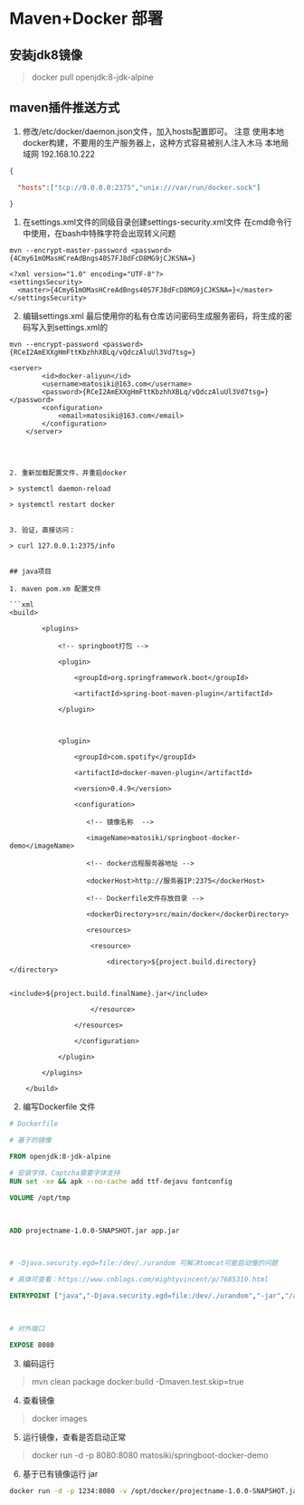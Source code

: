 # Maven+Docker 部署


## 安装jdk8镜像

> docker pull openjdk:8-jdk-alpine

## maven插件推送方式

1. 修改/etc/docker/daemon.json文件，加入hosts配置即可。 注意 使用本地docker构建，不要用的生产服务器上，这种方式容易被别人注入木马
本地局域网 192.168.10.222
```json 
{

  "hosts":["tcp://0.0.0.0:2375","unix:///var/run/docker.sock"]

}
```
1. 在settings.xml文件的同级目录创建settings-security.xml文件
在cmd命令行中使用，在bash中特殊字符会出现转义问题
```
mvn --encrypt-master-password <password>
{4Cmy61mOMasHCreAdBngs40S7FJ8dFcD8MG9jCJKSNA=}
```

```
<?xml version="1.0" encoding="UTF-8"?>
<settingsSecurity>
  <master>{4Cmy61mOMasHCreAdBngs40S7FJ8dFcD8MG9jCJKSNA=}</master>
</settingsSecurity>
```

2. 编辑settings.xml
最后使用你的私有仓库访问密码生成服务密码，将生成的密码写入到settings.xml的

```
mvn --encrypt-password <password>
{RCeI2AmEXXgHmFttKbzhhXBLq/vQdczAluUl3Vd7tsg=}
```
```
<server>
		<id>docker-aliyun</id>
		<username>matosiki@163.com</username>
		<password>{RCeI2AmEXXgHmFttKbzhhXBLq/vQdczAluUl3Vd7tsg=}</password>
		<configuration>
			<email>matosiki@163.com</email>
		</configuration>
	</server>
```

```



2. 重新加载配置文件，并重启docker

> systemctl daemon-reload

> systemctl restart docker


3. 验证，直接访问：

> curl 127.0.0.1:2375/info


## java项目

1. maven pom.xm 配置文件

```xml
<build>

        <plugins>

            <!-- springboot打包 -->

            <plugin>

                <groupId>org.springframework.boot</groupId>

                <artifactId>spring-boot-maven-plugin</artifactId>

            </plugin>

             

            <plugin>

                <groupId>com.spotify</groupId>

                <artifactId>docker-maven-plugin</artifactId>

                <version>0.4.9</version>

                <configuration>

                   <!-- 镜像名称  -->

                   <imageName>matosiki/springboot-docker-demo</imageName>

                   <!-- docker远程服务器地址 -->

                   <dockerHost>http://服务器IP:2375</dockerHost>

                   <!-- Dockerfile文件存放目录 -->

                   <dockerDirectory>src/main/docker</dockerDirectory>

                   <resources>

                    <resource>

                        <directory>${project.build.directory}</directory>

                        <include>${project.build.finalName}.jar</include>

                    </resource>

                </resources>

                </configuration>

            </plugin>

        </plugins>

    </build>

```
2. 编写Dockerfile 文件
```dockerfile
# Dockerfile

# 基于的镜像

FROM openjdk:8-jdk-alpine

# 安装字体，Captcha需要字体支持
RUN set -xe && apk --no-cache add ttf-dejavu fontconfig

VOLUME /opt/tmp

 

ADD projectname-1.0.0-SNAPSHOT.jar app.jar

 

# -Djava.security.egd=file:/dev/./urandom 可解决tomcat可能启动慢的问题

# 具体可查看：https://www.cnblogs.com/mightyvincent/p/7685310.html

ENTRYPOINT ["java","-Djava.security.egd=file:/dev/./urandom","-jar","/app.jar"]

 

# 对外端口

EXPOSE 8080
```

3. 编码运行

> mvn clean package docker:build -Dmaven.test.skip=true


4. 查看镜像

> docker images

5. 运行镜像，查看是否启动正常

> docker run -d -p 8080:8080 matosiki/springboot-docker-demo

6. 基于已有镜像运行 jar
```sh
docker run -d -p 1234:8080 -v /opt/docker/projectname-1.0.0-SNAPSHOT.jar:/usr/projectname-1.0.0-SNAPSHOT.jar --name SpringbootByJar openjdk:8-jdk-alpine java -jar /usr/projectname-1.0.0-SNAPSHOT.jar
```